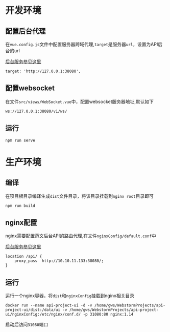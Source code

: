 # 开发环境

## 配置后台代理

在`vue.config.js`文件中配置服务器跨域代理,`target`是服务器`url`，设置为API后台的url

[后台服务参见这里](https://github.com/guowenshuai/apiproject)

```
target: 'http://127.0.0.1:38080',

```

## 配置websocket
在文件`src/views/WebSocket.vue`中，配置websocket服务器地址,默认如下

```
ws://127.0.0.1:38080/v1/ws/
```

## 运行
```
npm run serve
```


# 生产环境

## 编译
在项目根目录编译生成`dist`文件目录，将该目录挂载到`nginx root`目录即可
```
npm run build

```

## nginx配置
nginx需要配置范文后台API的路由代理,在文件`nginxConfig/default.conf`中

[后台服务参见这里](https://github.com/guowenshuai/apiproject)

```
location /api/ {
    proxy_pass	http://10.10.11.133:38080/;
}
```

## 运行
运行一个nginx容器，将`dist`和`nginxConfig`挂载到nginx相关目录
```
docker run --name api-project-ui -d -v /home/gws/WebstormProjects/api-project-ui/dist:/data/ui -v /home/gws/WebstormProjects/api-project-ui/nginxConfig:/etc/nginx/conf.d/ -p 31080:80 nginx:1.14
```

启动后访问`31080`端口